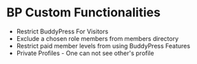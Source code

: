 # BP Custom Functionalities
* Restrict BuddyPress For Visitors
* Exclude a chosen role members from members directory
* Restrict paid member levels from using BuddyPress Features
* Private Profiles - One can not see other's profile
